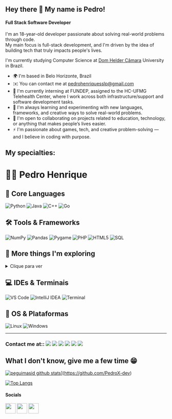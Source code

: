 ## Hey there 👋 My name is Pedro!

#### Full Stack Software Developer

I'm an 18-year-old developer passionate about solving real-world problems through code.  
My main focus is full-stack development, and I'm driven by the idea of building tech that truly impacts people's lives.

I'm currently studying Computer Science at [Dom Helder Câmara](https://domhelder.edu.br/) University in Brazil.

* 🌍  I'm based in Belo Horizonte, Brazil
* ✉️  You can contact me at [pedrohenriquesslp@gmail.com](mailto:pedrohenriquesslp@gmail.com)
* 🚀  I'm currently interning at FUNDEP, assigned to the HC-UFMG Telehealth Center, where I work across both infrastructure/support and software development tasks.
* 🧠  I'm always learning and experimenting with new languages, frameworks, and creative ways to solve real-world problems.  
* 🤝  I'm open to collaborating on projects related to education, technology, or anything that makes people’s lives easier.  
* ⚡  I'm passionate about games, tech, and creative problem-solving — and I believe in coding with purpose.


## My specialties:
  
# 👨‍💻 Pedro Henrique

## 🚀 Core Languages
![Python](https://img.shields.io/badge/Python-3776AB?style=for-the-badge&logo=python&logoColor=white)
![Java](https://img.shields.io/badge/Java-ED8B00?style=for-the-badge&logo=java&logoColor=white)
![C++](https://img.shields.io/badge/C++-00599C?style=for-the-badge&logo=cplusplus&logoColor=white)
![Go](https://img.shields.io/badge/Go-00ADD8?style=for-the-badge&logo=go&logoColor=white)

## 🛠️ Tools & Frameworks
![NumPy](https://img.shields.io/badge/NumPy-013243?style=for-the-badge&logo=numpy&logoColor=white)
![Pandas](https://img.shields.io/badge/Pandas-150458?style=for-the-badge&logo=pandas&logoColor=white)
![Pygame](https://img.shields.io/badge/Pygame-1B1B1B?style=for-the-badge&logo=pygame&logoColor=white)
![PHP](https://img.shields.io/badge/PHP-777BB4?style=for-the-badge&logo=php&logoColor=white)
![HTML5](https://img.shields.io/badge/HTML5-E34F26?style=for-the-badge&logo=html5&logoColor=white)
![SQL](https://img.shields.io/badge/SQL-4479A1?style=for-the-badge&logo=sqlite&logoColor=white)

## 🧪 More things I'm exploring
<details>
  <summary>Clique para ver</summary>

  ![Kotlin](https://img.shields.io/badge/Kotlin-0095D5?style=for-the-badge&logo=kotlin&logoColor=white)
  ![TypeScript](https://img.shields.io/badge/TypeScript-007ACC?style=for-the-badge&logo=typescript&logoColor=white)
  ![Lua](https://img.shields.io/badge/Lua-2C2D72?style=for-the-badge&logo=lua&logoColor=white)
  ![Ruby](https://img.shields.io/badge/Ruby-CC342D?style=for-the-badge&logo=ruby&logoColor=white)
  ![C#](https://img.shields.io/badge/CSharp-239120?style=for-the-badge&logo=csharp&logoColor=white)
  ![Solidity](https://img.shields.io/badge/Solidity-363636?style=for-the-badge&logo=solidity&logoColor=white)
  ![NoSQL](https://img.shields.io/badge/NoSQL-0064a5?style=for-the-badge)

</details>

## 💻 IDEs & Terminais
![VS Code](https://img.shields.io/badge/VS_Code-007ACC?style=for-the-badge&logo=visualstudiocode&logoColor=white)
![IntelliJ IDEA](https://img.shields.io/badge/IntelliJ_IDEA-000000?style=for-the-badge&logo=intellijidea&logoColor=white)
![Terminal](https://img.shields.io/badge/Terminal-000000?style=for-the-badge&logo=windows-terminal&logoColor=white)

## 🧠 OS & Plataformas
![Linux](https://img.shields.io/badge/Linux-FCC624?style=for-the-badge&logo=linux&logoColor=black)
![Windows](https://img.shields.io/badge/Windows-0078D6?style=for-the-badge&logo=windows&logoColor=white)

---

### Contact me at:: <img src="https://img.shields.io/badge/Microsoft_Teams-6264A7?style=for-the-badge&logo=microsoft-teams&logoColor=white"/> <img src="https://img.shields.io/badge/Google%20Meet-00897B?style=for-the-badge&logo=google-meet&logoColor=white"/> <img src="https://img.shields.io/badge/Discord-5865F2?style=for-the-badge&logo=discord&logoColor=white"/> <img src="https://img.shields.io/badge/TeamSpeak-2580C3?style=for-the-badge&logo=teamspeak&logoColor=white"/> <img src="https://img.shields.io/badge/Zoom-2D8CFF?style=for-the-badge&logo=zoom&logoColor=white"/> <img src="https://img.shields.io/badge/WhatsApp-25D366?style=for-the-badge&logo=whatsapp&logoColor=white"/>



## What I don't know, give me a few time 😁

[![peguimasid github stats](https://github-readme-stats.vercel.app/api?username=PedroX-dev&show_icons=true&title_color=fff&icon_color=37aaff&text_color=f8f8f2&bg_color=171c24&count_private=true)](https://github.com/PedroX-dev)](https://github.com/PedroX-dev)

[![Top Langs](https://github-readme-stats.vercel.app/api/top-langs/?username=PedroX-dev&layout=compact&title_color=fff&text_color=f8f8f2&hide=java&bg_color=171c24)](https://github.com/PedroX-dev)


#### Socials

<p align="left">
  <a href="https://discord.com/users/443041665192558600" target="_blank" rel="noreferrer"><img src="https://raw.githubusercontent.com/danielcranney/readme-generator/main/public/icons/socials/discord.svg" width="32" height="32" /></a>
  <a href="https://github.com/PedroX-dev" target="_blank" rel="noreferrer"><img src="https://raw.githubusercontent.com/danielcranney/readme-generator/main/public/icons/socials/github-dark.svg" width="32" height="32" /></a>
  <a href="https://www.linkedin.com/in/pedro-henrique-dos-santos-souza-link/" target="_blank" rel="noreferrer"><img src="https://raw.githubusercontent.com/danielcranney/readme-generator/main/public/icons/socials/linkedin.svg" width="32" height="32" /></a>
</p>
